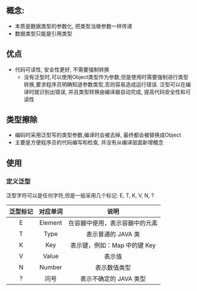 ## 概念:
- 本质是数据类型的参数化, 把类型当做参数一样传递
- 数据类型只能是引用类型
## 优点
- 代码可读性, 安全性更好, 不需要强制转换
	- 没有泛型时,可以使用Object类型作为参数,但是使用时需要强制进行类型转换,要求程序员明确知道参数类型,否则容易造成运行错误. 泛型可以在编译时就识别出错误, 并且类型转换由编译器自动完成, 提高代码安全性和可读性
## 类型擦除
- 编码时采用泛型写的类型参数,编译时会被去掉, 最终都会被替换成Object
- 主要是方便程序员的代码编写和检查, 并没有从编译层面新增概念

## 使用
### 定义泛型
泛型字符可以是任何字符,但是一般采用几个标记: E, T, K, V, N, ?

| 泛型标记 |  对应单词   |         说明         |
| :--: | :-----: | :----------------: |
|  E   | Element |  在容器中使用，表示容器中的元素   |
|  T   |  Type   |    表示普通的 JAVA 类    |
|  K   |   Key   | 表示键，例如：Map 中的键 Key |
|  V   |  Value  |        表示值         |
|  N   | Number  |       表示数值类型       |
|  ?   |   问号    |   表示不确定的 JAVA 类型   |
